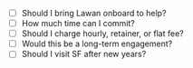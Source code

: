 - [ ] Should I bring Lawan onboard to help?
- [ ] How much time can I commit?
- [ ] Should I charge hourly, retainer, or flat fee?
- [ ] Would this be a long-term engagement?
- [ ] Should I visit SF after new years?
